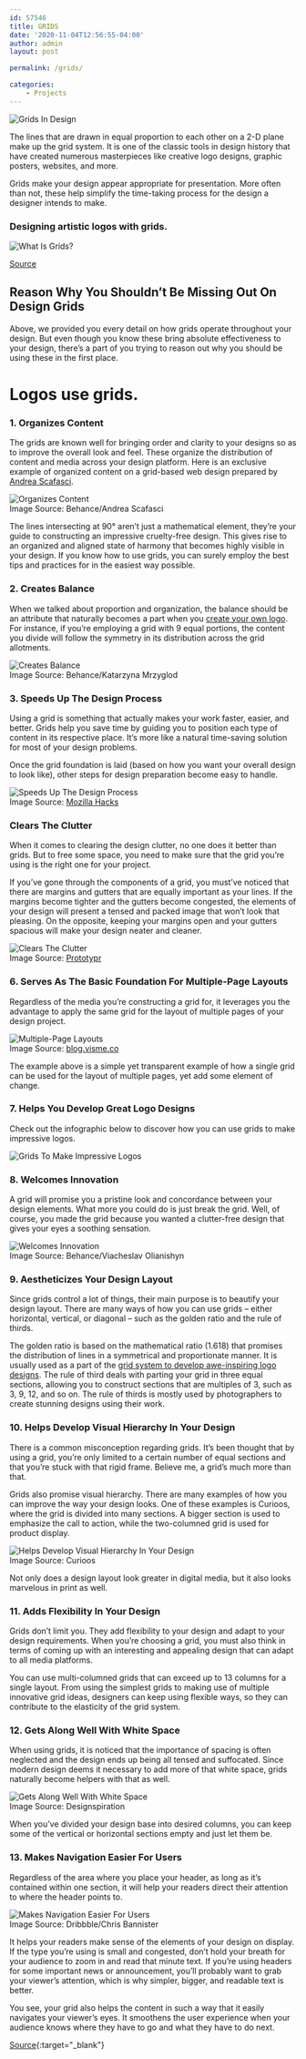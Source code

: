 ```yaml
---
id: 57546
title: GRIDS
date: '2020-11-04T12:56:55-04:00'
author: admin
layout: post

permalink: /grids/

categories:
    - Projects
---
```

![Grids In Design](https://image-control-storage.s3.amazonaws.com/2020/11/04130331/Grids-In-Design-718x300-14.png)

The lines that are drawn in equal proportion to each other on a 2-D plane make up the grid system. It is one of the classic tools in design history that have created numerous masterpieces like creative logo designs, graphic posters, websites, and more.

Grids make your design appear appropriate for presentation. More often than not, these help simplify the time-taking process for the design a designer intends to make.

### Designing artistic logos with grids.

![What Is Grids?](https://image-control-storage.s3.amazonaws.com/2020/11/04130333/What-Is-Grids-6.png "What Is Grids?")

[Source](https://www.designmantic.com/blog/infographics/grid-system-web-design/)

## Reason Why You Shouldn’t Be Missing Out On Design Grids

Above, we provided you every detail on how grids operate throughout your design. But even though you know these bring absolute effectiveness to your design, there’s a part of you trying to reason out why you should be using these in the first place.

# Logos use grids.

### 1. Organizes Content

The grids are known well for bringing order and clarity to your designs so as to improve the overall look and feel. These organize the distribution of content and media across your design platform. Here is an exclusive example of organized content on a grid-based web design prepared by [Andrea Scafasci](https://www.behance.net/AndreaScafasci).

![Organizes Content](https://www.designmantic.com/blog/wp-content/uploads/2018/10/Organizes-Content.jpg)  
Image Source: Behance/Andrea Scafasci

The lines intersecting at 90° aren’t just a mathematical element, they’re your guide to constructing an impressive cruelty-free design. This gives rise to an organized and aligned state of harmony that becomes highly visible in your design. If you know how to use grids, you can surely employ the best tips and practices for in the easiest way possible.

### 2. Creates Balance

When we talked about proportion and organization, the balance should be an attribute that naturally becomes a part when you [create your own logo](https://www.designmantic.com/). For instance, if you’re employing a grid with 9 equal portions, the content you divide will follow the symmetry in its distribution across the grid allotments.

![Creates Balance](https://www.designmantic.com/blog/wp-content/uploads/2018/10/Creates-Balance.jpg)  
Image Source: Behance/Katarzyna Mrzyglod

### 3. Speeds Up The Design Process

Using a grid is something that actually makes your work faster, easier, and better. Grids help you save time by guiding you to position each type of content in its respective place. It’s more like a natural time-saving solution for most of your design problems.

Once the grid foundation is laid (based on how you want your overall design to look like), other steps for design preparation become easy to handle.

![Speeds Up The Design Process](https://www.designmantic.com/blog/wp-content/uploads/2018/10/Speeds-Up-The-Design-Process.jpg)  
Image Source: [Mozilla Hacks](https://hacks.mozilla.org/2015/09/the-future-of-layout-with-css-grid-layouts/)

### Clears The Clutter

When it comes to clearing the design clutter, no one does it better than grids. But to free some space, you need to make sure that the grid you’re using is the right one for your project.

If you’ve gone through the components of a grid, you must’ve noticed that there are margins and gutters that are equally important as your lines. If the margins become tighter and the gutters become congested, the elements of your design will present a tensed and packed image that won’t look that pleasing. On the opposite, keeping your margins open and your gutters spacious will make your design neater and cleaner.

![Clears The Clutter](https://www.designmantic.com/blog/wp-content/uploads/2018/10/Clears-The-Clutter.gif)  
Image Source: [Prototypr](https://blog.prototypr.io/sketch-44-beta-in-depth-2147b06dd8c9)

### 6. Serves As The Basic Foundation For Multiple-Page Layouts

Regardless of the media you’re constructing a grid for, it leverages you the advantage to apply the same grid for the layout of multiple pages of your design project.

![Multiple-Page Layouts](https://www.designmantic.com/blog/wp-content/uploads/2018/10/Multiple-Page-Layouts.jpg)  
Image Source: [blog.visme.co](http://blog.visme.co/layout-design/)

The example above is a simple yet transparent example of how a single grid can be used for the layout of multiple pages, yet add some element of change.

### 7. Helps You Develop Great Logo Designs

Check out the infographic below to discover how you can use grids to make impressive logos.

![Grids To Make Impressive Logos](https://image-control-storage.s3.amazonaws.com/2020/11/04130350/Grids-To-Make-Impressive-Logos-6.png "Grids To Make Impressive Logos")

### 8. Welcomes Innovation

A grid will promise you a pristine look and concordance between your design elements. What more you could do is just break the grid. Well, of course, you made the grid because you wanted a clutter-free design that gives your eyes a soothing sensation.

![Welcomes Innovation](https://www.designmantic.com/blog/wp-content/uploads/2018/10/Welcomes-Innovation.jpg)  
Image Source: Behance/Viacheslav Olianishyn

### 9. Aestheticizes Your Design Layout

Since grids control a lot of things, their main purpose is to beautify your design layout. There are many ways of how you can use grids – either horizontal, vertical, or diagonal – such as the golden ratio and the rule of thirds.

The golden ratio is based on the mathematical ratio (1.618) that promises the distribution of lines in a symmetrical and proportionate manner. It is usually used as a part of the [grid system to develop awe-inspiring logo designs](https://www.creativebloq.com/logo-design/6-tips-using-grids-logo-design-11513984). The rule of third deals with parting your grid in three equal sections, allowing you to construct sections that are multiples of 3, such as 3, 9, 12, and so on. The rule of thirds is mostly used by photographers to create stunning designs using their work.

### 10. Helps Develop Visual Hierarchy In Your Design

There is a common misconception regarding grids. It’s been thought that by using a grid, you’re only limited to a certain number of equal sections and that you’re stuck with that rigid frame. Believe me, a grid’s much more than that.

Grids also promise visual hierarchy. There are many examples of how you can improve the way your design looks. One of these examples is Curioos, where the grid is divided into many sections. A bigger section is used to emphasize the call to action, while the two-columned grid is used for product display.

![Helps Develop Visual Hierarchy In Your Design](https://www.designmantic.com/blog/wp-content/uploads/2018/10/Helps-Develop-Visual-Hierarchy-In-Your-Design.jpg)  
Image Source: Curioos

Not only does a design layout look greater in digital media, but it also looks marvelous in print as well.

### 11. Adds Flexibility In Your Design

Grids don’t limit you. They add flexibility to your design and adapt to your design requirements. When you’re choosing a grid, you must also think in terms of coming up with an interesting and appealing design that can adapt to all media platforms.

You can use multi-columned grids that can exceed up to 13 columns for a single layout. From using the simplest grids to making use of multiple innovative grid ideas, designers can keep using flexible ways, so they can contribute to the elasticity of the grid system.

### 12. Gets Along Well With White Space

When using grids, it is noticed that the importance of spacing is often neglected and the design ends up being all tensed and suffocated. Since modern design deems it necessary to add more of that white space, grids naturally become helpers with that as well.

![Gets Along Well With White Space](https://www.designmantic.com/blog/wp-content/uploads/2018/10/Gets-Along-Well-With-White-Space.jpg)  
Image Source: Designspiration

When you’ve divided your design base into desired columns, you can keep some of the vertical or horizontal sections empty and just let them be.

### 13. Makes Navigation Easier For Users

Regardless of the area where you place your header, as long as it’s contained within one section, it will help your readers direct their attention to where the header points to.

![Makes Navigation Easier For Users](https://www.designmantic.com/blog/wp-content/uploads/2018/10/Makes-Navigation-Easier-For-Users.gif)  
Image Source: Dribbble/Chris Bannister

It helps your readers make sense of the elements of your design on display. If the type you’re using is small and congested, don’t hold your breath for your audience to zoom in and read that minute text. If you’re using headers for some important news or announcement, you’ll probably want to grab your viewer’s attention, which is why simpler, bigger, and readable text is better.

You see, your grid also helps the content in such a way that it easily navigates your viewer’s eyes. It smoothens the user experience when your audience knows where they have to go and what they have to do next.

[Source](https://www.nuggetofjoy.com/imaging-technology-9-17-2014-logostyle-tilesbranding/){:target="_blank"}
